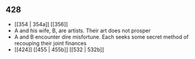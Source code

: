 ## 428
- [[354 | 354a]] [[356]] 
- A and his wife, B, are artists. Their art does not prosper
- A and B encounter dire misfortune. Each seeks some secret method of recouping their joint finances
- [[424]] [[455 | 455b]] [[532 | 532b]] 

